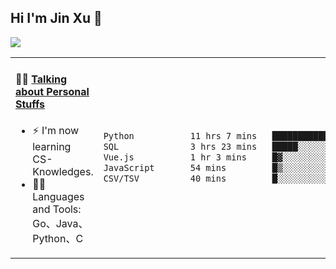 
## Hi I'm Jin Xu 👋
![](https://komarev.com/ghpvc/?username=jiayouxujin&color=brightgreen&label=PROFILE+VIEWS)



<table align="center">
<tr>
<td valign="top" width="60%">

#### 🏋️‍♀️ <a href="https://github.com/jiayouxujin" target="_blank">Talking about Personal Stuffs</a>
<!-- recent_releases starts -->

- ⚡  I'm now learning CS-Knowledges.  
- 🏊‍♂️ Languages and Tools: Go、Java、Python、C
<!-- recent_releases ends -->
</td>
<td>
 
<!--START_SECTION:waka-->

```txt
Python           11 hrs 7 mins   ████████████████░░░░░░░░░   64.48 %
SQL              3 hrs 23 mins   █████░░░░░░░░░░░░░░░░░░░░   19.66 %
Vue.js           1 hr 3 mins     █▓░░░░░░░░░░░░░░░░░░░░░░░   06.17 %
JavaScript       54 mins         █▒░░░░░░░░░░░░░░░░░░░░░░░   05.26 %
CSV/TSV          40 mins         █░░░░░░░░░░░░░░░░░░░░░░░░   03.88 %
```

<!--END_SECTION:waka-->
 
</td>
</tr>
</table>





